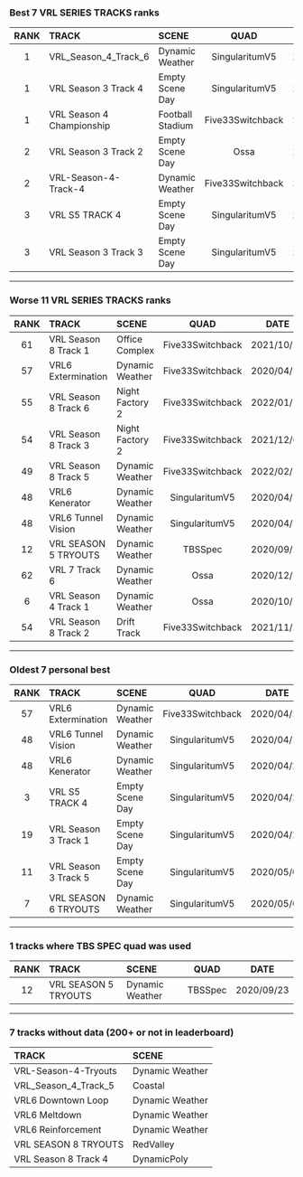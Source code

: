 ### Best 7 VRL SERIES TRACKS ranks
|RANK|TRACK|SCENE|QUAD|DATE|
|:---:|:---|:---|:---:|:---:|
|1|VRL_Season_4_Track_6|Dynamic Weather|SingularitumV5|2020/05/26|
|1|VRL Season 3 Track 4|Empty Scene Day|SingularitumV5|2020/06/06|
|1|VRL Season 4 Championship|Football Stadium|Five33Switchback|2021/10/17|
|2|VRL Season 3 Track 2|Empty Scene Day|Ossa|2021/09/04|
|2|VRL-Season-4-Track-4|Dynamic Weather|Five33Switchback|2020/08/02|
|3|VRL S5 TRACK 4|Empty Scene Day|SingularitumV5|2020/04/25|
|3|VRL Season 3 Track 3|Empty Scene Day|SingularitumV5|2020/06/20|
---
### Worse 11 VRL SERIES TRACKS ranks
|RANK|TRACK|SCENE|QUAD|DATE|
|:---:|:---|:---|:---:|:---:|
|61|VRL Season 8 Track 1|Office Complex|Five33Switchback|2021/10/24|
|57|VRL6 Extermination|Dynamic Weather|Five33Switchback|2020/04/10|
|55|VRL Season 8 Track 6|Night Factory 2|Five33Switchback|2022/01/12|
|54|VRL Season 8 Track 3|Night Factory 2|Five33Switchback|2021/12/04|
|49|VRL Season 8 Track 5|Dynamic Weather|Five33Switchback|2022/02/15|
|48|VRL6 Kenerator|Dynamic Weather|SingularitumV5|2020/04/23|
|48|VRL6 Tunnel Vision|Dynamic Weather|SingularitumV5|2020/04/17|
|12|VRL SEASON 5 TRYOUTS|Dynamic Weather|TBSSpec|2020/09/23|
|62|VRL 7 Track 6|Dynamic Weather|Ossa|2020/12/17|
|6|VRL Season 4 Track 1|Dynamic Weather|Ossa|2020/10/20|
|54|VRL Season 8 Track 2|Drift Track|Five33Switchback|2021/11/21|
---
### Oldest 7 personal best
|RANK|TRACK|SCENE|QUAD|DATE|
|:---:|:---|:---|:---:|:---:|
|57|VRL6 Extermination|Dynamic Weather|Five33Switchback|2020/04/10|
|48|VRL6 Tunnel Vision|Dynamic Weather|SingularitumV5|2020/04/17|
|48|VRL6 Kenerator|Dynamic Weather|SingularitumV5|2020/04/23|
|3|VRL S5 TRACK 4|Empty Scene Day|SingularitumV5|2020/04/25|
|19|VRL Season 3 Track 1|Empty Scene Day|SingularitumV5|2020/04/27|
|11|VRL Season 3 Track 5|Empty Scene Day|SingularitumV5|2020/05/03|
|7|VRL SEASON 6 TRYOUTS|Dynamic Weather|SingularitumV5|2020/05/03|
---
### 1 tracks where TBS SPEC quad was used
|RANK|TRACK|SCENE|QUAD|DATE|
|:---:|:---|:---|:---:|:---:|
|12|VRL SEASON 5 TRYOUTS|Dynamic Weather|TBSSpec|2020/09/23|
---
### 7 tracks without data (200+ or not in leaderboard)
|TRACK|SCENE|
|:---|:---|
|VRL-Season-4-Tryouts|Dynamic Weather|
|VRL_Season_4_Track_5|Coastal|
|VRL6 Downtown Loop|Dynamic Weather|
|VRL6 Meltdown|Dynamic Weather|
|VRL6 Reinforcement|Dynamic Weather|
|VRL SEASON 8 TRYOUTS|RedValley|
|VRL Season 8 Track 4|DynamicPoly|
